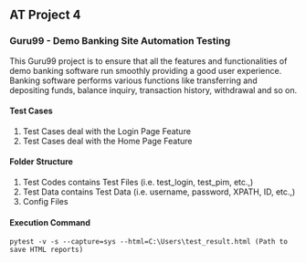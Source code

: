 ## AT Project 4
### Guru99 - Demo Banking Site Automation Testing
This Guru99 project is to ensure that all the features and functionalities of demo banking software run smoothly providing a good user experience. Banking software performs various functions like transferring and depositing funds, balance inquiry, transaction history, withdrawal and so on.

#### Test Cases

1. Test Cases deal with the Login Page Feature
2. Test Cases deal with the Home Page Feature

#### Folder Structure
1. Test Codes contains Test Files (i.e. test_login, test_pim, etc.,)
2. Test Data contains Test Data (i.e. username, password, XPATH, ID, etc.,)
3. Config Files

#### Execution Command
```
pytest -v -s --capture=sys --html=C:\Users\test_result.html (Path to save HTML reports)
```

